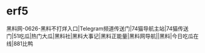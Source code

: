 # erf5
黑料网-0626-黑料不打烊入口|Telegram频道传送门|74猫导航主站|74猫传送门|51吃瓜|热门大瓜|黑料社|黑料大事记|黑料正能量|黑料网导航||黑料|今日吃瓜在线|881比鸭
